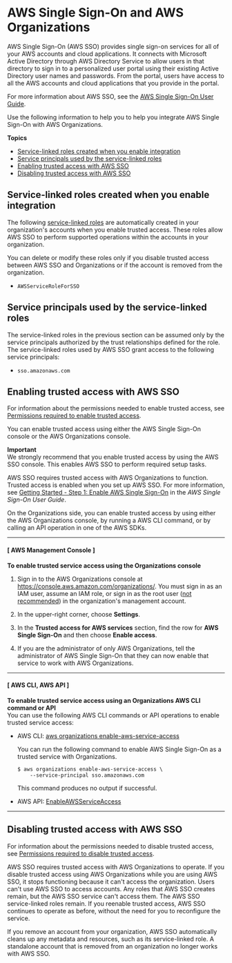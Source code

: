 # AWS Single Sign\-On and AWS Organizations<a name="services-that-can-integrate-sso"></a>

AWS Single Sign\-On \(AWS SSO\) provides single sign\-on services for all of your AWS accounts and cloud applications\. It connects with Microsoft Active Directory through AWS Directory Service to allow users in that directory to sign in to a personalized user portal using their existing Active Directory user names and passwords\. From the portal, users have access to all the AWS accounts and cloud applications that you provide in the portal\.

For more information about AWS SSO, see the [AWS Single Sign\-On User Guide](https://docs.aws.amazon.com/singlesignon/latest/userguide/)\.

Use the following information to help you to help you integrate AWS Single Sign\-On with AWS Organizations\.

**Topics**
+ [Service\-linked roles created when you enable integration](#integrate-enable-slr-sso)
+ [Service principals used by the service\-linked roles](#integrate-enable-svcprin-sso)
+ [Enabling trusted access with AWS SSO](#integrate-enable-ta-sso)
+ [Disabling trusted access with AWS SSO](#integrate-disable-ta-sso)

## Service\-linked roles created when you enable integration<a name="integrate-enable-slr-sso"></a>

The following [service\-linked roles](https://docs.aws.amazon.com/IAM/latest/UserGuide/using-service-linked-roles.html) are automatically created in your organization's accounts when you enable trusted access\. These roles allow AWS SSO to perform supported operations within the accounts in your organization\.

You can delete or modify these roles only if you disable trusted access between AWS SSO and Organizations or if the account is removed from the organization\.
+ `AWSServiceRoleForSSO`

## Service principals used by the service\-linked roles<a name="integrate-enable-svcprin-sso"></a>

The service\-linked roles in the previous section can be assumed only by the service principals authorized by the trust relationships defined for the role\. The service\-linked roles used by AWS SSO grant access to the following service principals:
+ `sso.amazonaws.com`

## Enabling trusted access with AWS SSO<a name="integrate-enable-ta-sso"></a>

For information about the permissions needed to enable trusted access, see [Permissions required to enable trusted access](orgs_integrate_services.md#orgs_trusted_access_perms)\.

You can enable trusted access using either the AWS Single Sign\-On console or the AWS Organizations console\.

**Important**  
We strongly recommend that you enable trusted access by using the AWS SSO console\. This enables AWS SSO to perform required setup tasks\.

AWS SSO requires trusted access with AWS Organizations to function\. Trusted access is enabled when you set up AWS SSO\. For more information, see [Getting Started \- Step 1: Enable AWS Single Sign\-On](https://docs.aws.amazon.com/singlesignon/latest/userguide/step1.html) in the *AWS Single Sign\-On User Guide*\.

On the Organizations side, you can enable trusted access by using either the AWS Organizations console, by running a AWS CLI command, or by calling an API operation in one of the AWS SDKs\.

------
#### [ AWS Management Console ]

**To enable trusted service access using the Organizations console**

1. Sign in to the AWS Organizations console at [https://console\.aws\.amazon\.com/organizations/](https://console.aws.amazon.com/organizations/)\. You must sign in as an IAM user, assume an IAM role, or sign in as the root user \([not recommended](https://docs.aws.amazon.com/IAM/latest/UserGuide/best-practices.html#lock-away-credentials)\) in the organization's management account\. 

1. In the upper\-right corner, choose **Settings**\.

1. In the **Trusted access for AWS services** section, find the row for **AWS Single Sign\-On** and then choose **Enable access**\.

1. If you are the administrator of only AWS Organizations, tell the administrator of AWS Single Sign\-On that they can now enable that service to work with AWS Organizations\.

------
#### [ AWS CLI, AWS API ]

**To enable trusted service access using an Organizations AWS CLI command or API**  
You can use the following AWS CLI commands or API operations to enable trusted service access:
+ AWS CLI: [aws organizations enable\-aws\-service\-access](https://docs.aws.amazon.com/cli/latest/reference/organizations/enable-aws-service-access.html)

  You can run the following command to enable AWS Single Sign\-On as a trusted service with Organizations\.

  ```
  $ aws organizations enable-aws-service-access \ 
      --service-principal sso.amazonaws.com
  ```

  This command produces no output if successful\.
+ AWS API: [EnableAWSServiceAccess](https://docs.aws.amazon.com/organizations/latest/APIReference/API_EnableAWSServiceAccess.html)

------

## Disabling trusted access with AWS SSO<a name="integrate-disable-ta-sso"></a>

For information about the permissions needed to disable trusted access, see [Permissions required to disable trusted access](orgs_integrate_services.md#orgs_trusted_access_disable_perms)\.

AWS SSO requires trusted access with AWS Organizations to operate\. If you disable trusted access using AWS Organizations while you are using AWS SSO, it stops functioning because it can't access the organization\. Users can't use AWS SSO to access accounts\. Any roles that AWS SSO creates remain, but the AWS SSO service can't access them\. The AWS SSO service\-linked roles remain\. If you reenable trusted access, AWS SSO continues to operate as before, without the need for you to reconfigure the service\. 

If you remove an account from your organization, AWS SSO automatically cleans up any metadata and resources, such as its service\-linked role\. A standalone account that is removed from an organization no longer works with AWS SSO\.